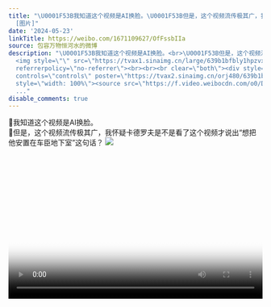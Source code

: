 ```yaml
---
title: "\U0001F53B我知道这个视频是AI换脸。\U0001F53B但是，这个视频流传极其广，我怀疑卡德罗夫是不是看了这个视频才说出“想把他安置在车臣地下室”这句话？
  [图片]"
date: '2024-05-23'
linkTitle: https://weibo.com/1671109627/OfFssbIIa
source: 包容万物恒河水的微博
description: "\U0001F53B我知道这个视频是AI换脸。<br>\U0001F53B但是，这个视频流传极其广，我怀疑卡德罗夫是不是看了这个视频才说出“想把他安置在车臣地下室”这句话？
  <img style=\"\" src=\"https://tvax1.sinaimg.cn/large/639b1bfbly1hpzvxnab28j20gx0d7n10.jpg\"
  referrerpolicy=\"no-referrer\"><br><br><br clear=\"both\"><div style=\"clear: both\"></div><video
  controls=\"controls\" poster=\"https://tvax2.sinaimg.cn/orj480/639b1bfbly1hpzvy1s5ynj20a00howev.jpg\"
  style=\"width: 100%\"><source src=\"https://f.video.weibocdn.com/o0/D0Eumk1Glx08f5x0Fyly010412004QaV0E010.mp4?label=mp4_hd&amp;template=360x638.24.0&amp;ori=0&amp;ps=1Cx9YB1mmR49jS&amp;Expires=1716505909&amp;ssi
  ..."
disable_comments: true
---
```

🔻我知道这个视频是AI换脸。<br>🔻但是，这个视频流传极其广，我怀疑卡德罗夫是不是看了这个视频才说出“想把他安置在车臣地下室”这句话？ <img style="" src="https://tvax1.sinaimg.cn/large/639b1bfbly1hpzvxnab28j20gx0d7n10.jpg" referrerpolicy="no-referrer"><br><br><br clear="both"><div style="clear: both"></div><video controls="controls" poster="https://tvax2.sinaimg.cn/orj480/639b1bfbly1hpzvy1s5ynj20a00howev.jpg" style="width: 100%"><source src="https://f.video.weibocdn.com/o0/D0Eumk1Glx08f5x0Fyly010412004QaV0E010.mp4?label=mp4_hd&amp;template=360x638.24.0&amp;ori=0&amp;ps=1Cx9YB1mmR49jS&amp;Expires=1716505909&amp;ssi ...